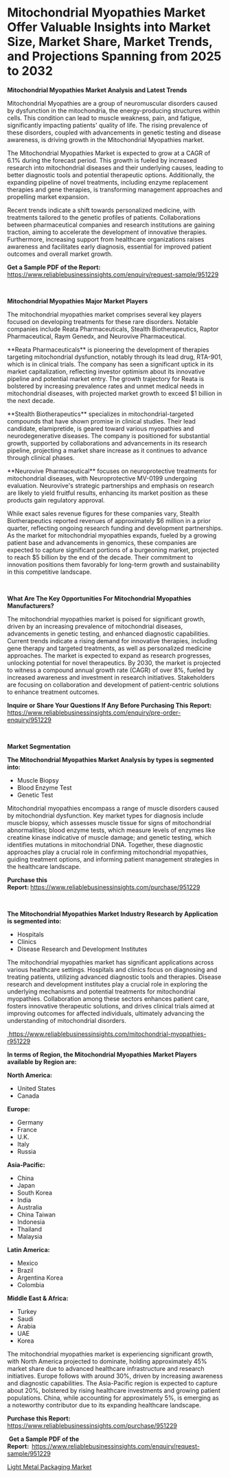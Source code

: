 <p><h1>Mitochondrial Myopathies Market Offer Valuable Insights into Market Size, Market Share, Market Trends, and Projections Spanning from 2025 to 2032</h1></p><p><strong>Mitochondrial Myopathies Market Analysis and Latest Trends</strong></p>
<p><p>Mitochondrial Myopathies are a group of neuromuscular disorders caused by dysfunction in the mitochondria, the energy-producing structures within cells. This condition can lead to muscle weakness, pain, and fatigue, significantly impacting patients' quality of life. The rising prevalence of these disorders, coupled with advancements in genetic testing and disease awareness, is driving growth in the Mitochondrial Myopathies market.</p><p>The Mitochondrial Myopathies Market is expected to grow at a CAGR of 6.1% during the forecast period. This growth is fueled by increased research into mitochondrial diseases and their underlying causes, leading to better diagnostic tools and potential therapeutic options. Additionally, the expanding pipeline of novel treatments, including enzyme replacement therapies and gene therapies, is transforming management approaches and propelling market expansion. </p><p>Recent trends indicate a shift towards personalized medicine, with treatments tailored to the genetic profiles of patients. Collaborations between pharmaceutical companies and research institutions are gaining traction, aiming to accelerate the development of innovative therapies. Furthermore, increasing support from healthcare organizations raises awareness and facilitates early diagnosis, essential for improved patient outcomes and overall market growth.</p></p>
<p><strong>Get a Sample PDF of the Report:&nbsp;</strong> <a href="https://www.reliablebusinessinsights.com/enquiry/request-sample/951229?utm_campaign=3170&utm_medium=2&utm_source=Github&utm_content=ia&utm_term=06032025&utm_id=mitochondrial-myopathies">https://www.reliablebusinessinsights.com/enquiry/request-sample/951229</a></p>
<p>&nbsp;</p>
<p><strong>Mitochondrial Myopathies Major Market Players</strong></p>
<p><p>The mitochondrial myopathies market comprises several key players focused on developing treatments for these rare disorders. Notable companies include Reata Pharmaceuticals, Stealth Biotherapeutics, Raptor Pharmaceutical, Raym Genedx, and Neurovive Pharmaceutical.</p><p>**Reata Pharmaceuticals** is pioneering the development of therapies targeting mitochondrial dysfunction, notably through its lead drug, RTA-901, which is in clinical trials. The company has seen a significant uptick in its market capitalization, reflecting investor optimism about its innovative pipeline and potential market entry. The growth trajectory for Reata is bolstered by increasing prevalence rates and unmet medical needs in mitochondrial diseases, with projected market growth to exceed $1 billion in the next decade.</p><p>**Stealth Biotherapeutics** specializes in mitochondrial-targeted compounds that have shown promise in clinical studies. Their lead candidate, elamipretide, is geared toward various myopathies and neurodegenerative diseases. The company is positioned for substantial growth, supported by collaborations and advancements in its research pipeline, projecting a market share increase as it continues to advance through clinical phases.</p><p>**Neurovive Pharmaceutical** focuses on neuroprotective treatments for mitochondrial diseases, with Neuroprotective MV-0199 undergoing evaluation. Neurovive's strategic partnerships and emphasis on research are likely to yield fruitful results, enhancing its market position as these products gain regulatory approval.</p><p>While exact sales revenue figures for these companies vary, Stealth Biotherapeutics reported revenues of approximately $6 million in a prior quarter, reflecting ongoing research funding and development partnerships. As the market for mitochondrial myopathies expands, fueled by a growing patient base and advancements in genomics, these companies are expected to capture significant portions of a burgeoning market, projected to reach $5 billion by the end of the decade. Their commitment to innovation positions them favorably for long-term growth and sustainability in this competitive landscape.</p></p>
<p>&nbsp;</p>
<p><strong>What Are The Key Opportunities For Mitochondrial Myopathies Manufacturers?</strong></p>
<p><p>The mitochondrial myopathies market is poised for significant growth, driven by an increasing prevalence of mitochondrial diseases, advancements in genetic testing, and enhanced diagnostic capabilities. Current trends indicate a rising demand for innovative therapies, including gene therapy and targeted treatments, as well as personalized medicine approaches. The market is expected to expand as research progresses, unlocking potential for novel therapeutics. By 2030, the market is projected to witness a compound annual growth rate (CAGR) of over 8%, fueled by increased awareness and investment in research initiatives. Stakeholders are focusing on collaboration and development of patient-centric solutions to enhance treatment outcomes.</p></p>
<p><strong>Inquire or Share Your Questions If Any Before Purchasing This Report:</strong> <a href="https://www.reliablebusinessinsights.com/enquiry/pre-order-enquiry/951229?utm_campaign=3170&utm_medium=2&utm_source=Github&utm_content=ia&utm_term=06032025&utm_id=mitochondrial-myopathies">https://www.reliablebusinessinsights.com/enquiry/pre-order-enquiry/951229</a></p>
<p>&nbsp;</p>
<p><strong>Market Segmentation</strong></p>
<p><strong>The Mitochondrial Myopathies Market Analysis by types is segmented into:</strong></p>
<p><ul><li>Muscle Biopsy</li><li>Blood Enzyme Test</li><li>Genetic Test</li></ul></p>
<p><p>Mitochondrial myopathies encompass a range of muscle disorders caused by mitochondrial dysfunction. Key market types for diagnosis include muscle biopsy, which assesses muscle tissue for signs of mitochondrial abnormalities; blood enzyme tests, which measure levels of enzymes like creatine kinase indicative of muscle damage; and genetic testing, which identifies mutations in mitochondrial DNA. Together, these diagnostic approaches play a crucial role in confirming mitochondrial myopathies, guiding treatment options, and informing patient management strategies in the healthcare landscape.</p></p>
<p><strong>Purchase this Report:&nbsp;</strong><a href="https://www.reliablebusinessinsights.com/purchase/951229?utm_campaign=3170&utm_medium=2&utm_source=Github&utm_content=ia&utm_term=06032025&utm_id=mitochondrial-myopathies">https://www.reliablebusinessinsights.com/purchase/951229</a></p>
<p>&nbsp;</p>
<p><strong>The Mitochondrial Myopathies Market Industry Research by Application is segmented into:</strong></p>
<p><ul><li>Hospitals</li><li>Clinics</li><li>Disease Research and Development Institutes</li></ul></p>
<p><p>The mitochondrial myopathies market has significant applications across various healthcare settings. Hospitals and clinics focus on diagnosing and treating patients, utilizing advanced diagnostic tools and therapies. Disease research and development institutes play a crucial role in exploring the underlying mechanisms and potential treatments for mitochondrial myopathies. Collaboration among these sectors enhances patient care, fosters innovative therapeutic solutions, and drives clinical trials aimed at improving outcomes for affected individuals, ultimately advancing the understanding of mitochondrial disorders.</p></p>
<p><a href="https://www.reliablebusinessinsights.com/mitochondrial-myopathies-r951229?utm_campaign=3170&utm_medium=2&utm_source=Github&utm_content=ia&utm_term=06032025&utm_id=mitochondrial-myopathies">&nbsp;https://www.reliablebusinessinsights.com/mitochondrial-myopathies-r951229</a></p>
<p><strong>In terms of Region, the Mitochondrial Myopathies Market Players available by Region are:</strong></p>
<p>
    <p> <strong> North America: </strong>
        <ul>
            <li>United States</li>
            <li>Canada</li>
        </ul>
        </p> 
    <p> <strong> Europe: </strong>
        <ul>
            <li>Germany</li>
            <li>France</li>
            <li>U.K.</li>
            <li>Italy</li>
            <li>Russia</li>
        </ul>
        </p> 
    <p> <strong> Asia-Pacific: </strong>
        <ul>
            <li>China</li>
            <li>Japan</li>
            <li>South Korea</li>
            <li>India</li>
            <li>Australia</li>
            <li>China Taiwan</li>
            <li>Indonesia</li>
            <li>Thailand</li>
            <li>Malaysia</li>
        </ul>
        </p> 
    <p> <strong> Latin America: </strong>
        <ul>
            <li>Mexico</li>
            <li>Brazil</li>
            <li>Argentina Korea</li>
            <li>Colombia</li>
        </ul>
        </p> 
    <p> <strong> Middle East & Africa: </strong>
        <ul>
            <li>Turkey</li>
            <li>Saudi</li>
            <li>Arabia</li>
            <li>UAE</li>
            <li>Korea</li>
        </ul>
    </p>
    </p>
<p><p>The mitochondrial myopathies market is experiencing significant growth, with North America projected to dominate, holding approximately 45% market share due to advanced healthcare infrastructure and research initiatives. Europe follows with around 30%, driven by increasing awareness and diagnostic capabilities. The Asia-Pacific region is expected to capture about 20%, bolstered by rising healthcare investments and growing patient populations. China, while accounting for approximately 5%, is emerging as a noteworthy contributor due to its expanding healthcare landscape.</p></p>
<p><strong>Purchase this Report: </strong><a href="https://www.reliablebusinessinsights.com/purchase/951229?utm_campaign=3170&utm_medium=2&utm_source=Github&utm_content=ia&utm_term=06032025&utm_id=mitochondrial-myopathies">https://www.reliablebusinessinsights.com/purchase/951229</a></p>
<p>&nbsp;<strong>Get a Sample PDF of the Report:&nbsp;&nbsp;</strong><a href="https://www.reliablebusinessinsights.com/enquiry/request-sample/951229?utm_campaign=3170&utm_medium=2&utm_source=Github&utm_content=ia&utm_term=06032025&utm_id=mitochondrial-myopathies">https://www.reliablebusinessinsights.com/enquiry/request-sample/951229</a></p>
<p><strong></strong></p>
<p><p><a href="https://github.com/lashaunm5st/Market-Research-Report-List-1/blob/main/light-metal-packaging-market.md?utm_campaign=3170&utm_medium=2&utm_source=Github&utm_content=ia&utm_term=06032025&utm_id=mitochondrial-myopathies">Light Metal Packaging Market</a></p></p>